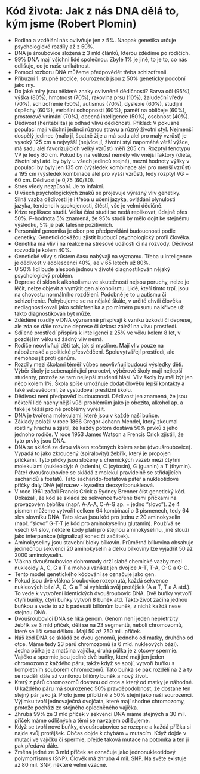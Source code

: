# Kód života: Jak z nás DNA dělá to, kým jsme (Robert Plomin)
* Rodina a vzdělání nás ovlivňuje jen z 5%. Naopak genetika určuje psychologické rozdíly až z 50%.
* DNA je šroubovice složená z 3 mld článků, kterou zdědíme po rodičích.
* 99% DNA mají všichni lidé společnou. Zbylé 1% je jiné, to je to, co nás odlišuje, co je naše unikátnost.
* Pomocí rozboru DNA můžeme předpovědět třeba schizofrenii. 
* Příbuzní 1. stupně (rodiče, sourozenci) jsou z 50% geneticky podobní jako my.
* Do jaké míry jsou některé znaky ovlivněné dědičností? Barva očí (95%), výška (80%), hmotnost (70%), rakovina prsu (10%), žaludeční vředy (70%), schizofrenie (50%), autismus (70%), dyslexie (60%), studijní úspěchy (60%), verbální schopnosti (60%), paměť na obličeje (60%), prostorové vnímání (70%), obecná inteligence (50%), osobnost (40%).
* Dědivost (heritabilita) je odhad vlivu dědičnosti. Příklad: V pokusné populaci mají všichni jedinci různou stravu a různý životní styl. Nejmenší dospělý jedinec (málo jí, špatně žije a má sadu alel pro malý vzrůst) je vysoký 125 cm a nejvyšší (nejvíce jí, životní styl napomáhá větší výšce, má sadu alel favorizujících velký vzrůst) měří 205 cm. Rozptyl fenotypu VP je tedy 80 cm. Pokud by na velikost neměly vliv vnější faktory (dieta, životní styl atd. by byly u všech jedinců stejné), mezní hodnoty výšky v populaci by byly jen 135 cm (výsledek kombinace alel pro menší vzrůst) a 195 cm (výsledek kombinace alel pro vyšší vzrůst), tedy rozptyl VG = 60 cm. Dědivost je 0,75 (60/80).
* Stres vředy nezpůsobí. Je to infakcí.
* U všech psychologických znaků se projevuje výrazný vliv genetiky. Silná vazba dědivosti je i třeba u učení jazyka, ovládání plynulosti jazyka, tendenci k spokojenosti, štěstí, vše je velmi dědičné. 
* Krize replikace studií. Velká část studií se nedá replikovat, údajně přes 50%. P-hodnota 5% znamená, že 95% studií by mělo dojít ke stejnému výsledku, 5% je pak falešně pozitivních.
* Personální genomika je obor pro předpovídání budoucnosti podle genetiky. Genetici dokážou zjistit budoucí psychologický profil člověka.
* Genetika má vliv i na reakce na stresové události či na rozvody. Dědivost rozvodů je kolem 40%.
* Genetické vlivy s růstem času nabývají na významu. Třeba u inteligence je dědivost v adolescenci 40%, ae v 65 letech už 80%. 
* U 50% lidí bude alespoň jednou v životě diagnostikován nějaký psychologický problém.
* Deprese či sklon k alkoholismu ve skutečnosti nejsou poruchy, nelze je léčit, nelze objevit a vymýtit gen alkoholismu. Lidé, kteří tímto trpí, jsou na chovostu normálního rozdělení. Podobné je to u autismu či schizofrenie. Pohybujeme se na nějaké škále, v určité chvíli člověka nediagnostikovali jako schizfrenika a po mírném pusunu na křivce už takto diagnostikován být může.
* Zděděné rozdíly v DNA významně přispívají k vzniku úzkosti či deprese, ale zda se dále rozvine deprese či úzkost záleží na vlivu prostředí. 
* Sdílené prostředí přispívá k inteligenci z 25% ve věku kolem 8 let, v pozdějším věku už žádný vliv nemá.
* Rodiče neovlivňují děti tak, jak si myslíme. Mají vliv pouze na náboženské a politické přesvědčení. Spoluvytvářejí prostředí, ale nemohou jít proti genům.
* Rozdíly mezi školami téměř vůbec neovlivňují budoucí výsledky dětí. Výběr školy je sebenaplňující proroctví, výběrové školy mají nejlepší studenty, protože se tam nejlepší studenti hlásí. Vliv školy by měl být jen něco kolem 1%. Škola spíše umožňuje dodat člověku lepší kontakty a také sebevědomí, že vystudoval prestižní školu.
* Dědivost není předpověď budoucnosti. Dědivost jen znamená, že jsou někteří lidé náchylnější vůči problémům jako je obezita, alkohol ap. a také je těžší pro ně problémy vyřešit.
* DNA je tvořena molekulami, které jsou v každé naší buňce. 
* Základy položil v roce 1866 Gregor Johann Mendel, který zkoumal rostliny hrachu a zjistil, že každý potom dostává 50% prvků z jeho jednoho rodiče. V roce 1953 James Watson a Frencis Crick zjistili, že tyto prvky jsou DNA.
* DNA se skládá ze dvou vláken stočených kolem sebe (dvoušroubovice). Vypadá to jako zkroucený (spirálovitý) žebřík, který je propojen příčkami. Tyto příčky jsou složeny s chemických vazeb mezi čtyřmi molekulami (nukleoidy): A (adenin), C (cytosin), G (guanin) a T (thymin). Páteř dvoušroubovice se skládá z molekul pravidelně se střídajících sacharidů a fosfátů. Tato sacharido-fosfátová páteř a nukleotidové příčky daly DNA její název - kyselina deoxyribonukleová.
* V roce 1961 začali Francis Crick a Sydney Brenner číst genetický kód. Dokázali, že kód se skládá ze sekvence tvořené třemi příčkami na provazovém žebříku (např. A-A-A, C-A-G ap. = jedno “slovo”). Ze 4 písmen můžeme vytvořit celkem 64 kombinací o 3 písmenech, tedy 64 slov slovníku DNA. Tato slova jsou kód pro jednu z 20 aminokyselin (např. “slovo” G-T-T je kód pro aminokyselinu glutamin). Používá se všech 64 slov, některé kódy platí pro stejnou aminokyselinu, jiné slouží jako interpunkce (signalizují konec či začátek).
* Aminokyseliny jsou stavební bloky bílkovin. Průměrná bílkovina obsahuje jedinečnou sekvenci 20 aminokyselin a délku bílkoviny lze vyjádřit 50 až 2000 aminokyselin.
* Vlákna dvoušroubovice dohromady drží slabé chemické vazby mezi nukleoidy A, C, G a T a mohou vznikat jen dvojice A-T, T-A, C-G a G-C. 
* Tento model genetického kódování se označuje jako gen.
* Pokud jsou dvě vlákna šroubovice rozepnutá, každá sekvence nukleových bází A, C, G a T si vyhledá svůj protějšek (A a T, T a A atd.). To vede k vytvoření identických dvoušroubovic DNA. Dvě buňky vytvoří čtyři buňky, čtyři buňky vytvoří 8 buněk atd. Takto život začíná jednou buňkou a vede to až k padesáti biliónům buněk, z nichž každá nese stejnou DNA.
* Dvoušroubovici DNA se říká genom. Genom není jeden nepřetržitý žebřík se 3 mld příček, dělí se na 23 segmentů, neboli chromozomů, které se liší svou délkou. Mají 50 až 250 mil. příček.
* Náš kód DNA se skládá ze dvou genomů, jednoho od matky, druhého od otce. Máme tedy 23 párů chromozomů (a 6 mld. nukleových bází). Jedna půlka je z matčina vajíčka, druhá půlka je z otcovy spermie. Vajíčko a spermie jsou jediné dvě buňky, které mají jen jeden chromozom z každého páru, takže když se spojí, vytvoří buňku s kompletním souborem chromozomů. Tato buňka se pak rozdělí na 2 a ty se rozdělí dále až vzniknou bilióny buněk a nový život.
* Který z párů chromozomů dostanu od otce a který od matky je náhodné. U každého páru má sourozenec 50% pravděpodobnost, že dostane ten stejný pár jako já. Proto jsme přibližně z 50% stejní jako naši sourozenci. Výjimku tvoří jednovaječná dvojčata, které mají shodné chromozomy, protože pochází ze stejného oplodněného vajíčka.
* Zhruba 99% ze 3 mld příček v sekvenci DNA máme stejných a 30 mil. příček máme odlišných a těmi se navzájem odlišujeme.
* Když se tvoří nové buňky, dvoušroubovice se rozepne a každá příčka si najde svůj protějšek. Občas dojde k chybám = mutacím. Když dojde v mutaci ve vajíčku či spermie, přejde taková mutace na potomka a ten ji pak předává dále.
* Změna jedné ze 3 mld příček se označuje jako jednonukleotidový polymorfismus (SNP). Člověk má zhruba 4 mil. SNP. Na světe existuje až 80 mil. SNP, některé velmi vzácné.

